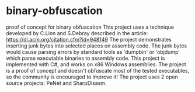 # binary-obfuscation
proof of concept for binary obfuscation
This project uses a technique developed by C.Linn and S.Debray described in the article: https://dl.acm.org/citation.cfm?id=948149
The project demonstrates inserting junk bytes into selected places on assembly code. 
The junk bytes would cause parsing errors by standard tools as 'dumpbin' or 'objdump' which parse executable binaries to assembly code.
This project is implemented with C#, and works on x86 Windows assemblies.
The project is a proof of concept and doesn't obfuscate most of the tested executables, so the community is encouraged to improve it!
The project uses 2 open source projects: PeNet and SharpDisasm.
